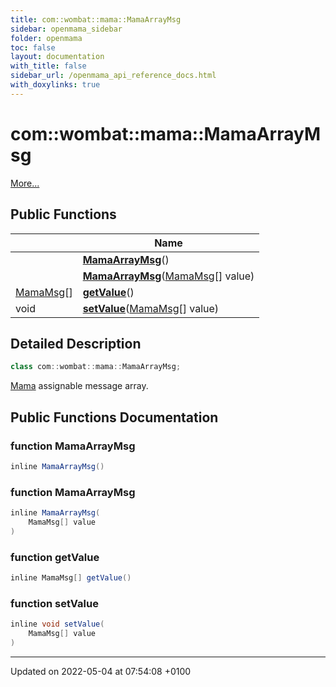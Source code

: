 ```yaml
---
title: com::wombat::mama::MamaArrayMsg
sidebar: openmama_sidebar
folder: openmama
toc: false
layout: documentation
with_title: false
sidebar_url: /openmama_api_reference_docs.html
with_doxylinks: true
---
```


# com::wombat::mama::MamaArrayMsg



 [More...](#detailed-description)

## Public Functions

|                | Name           |
| -------------- | -------------- |
| | **[MamaArrayMsg](classcom_1_1wombat_1_1mama_1_1MamaArrayMsg.html#function-mamaarraymsg)**() |
| | **[MamaArrayMsg](classcom_1_1wombat_1_1mama_1_1MamaArrayMsg.html#function-mamaarraymsg)**([MamaMsg](classcom_1_1wombat_1_1mama_1_1MamaMsg.html)[] value) |
| [MamaMsg](classcom_1_1wombat_1_1mama_1_1MamaMsg.html)[] | **[getValue](classcom_1_1wombat_1_1mama_1_1MamaArrayMsg.html#function-getvalue)**() |
| void | **[setValue](classcom_1_1wombat_1_1mama_1_1MamaArrayMsg.html#function-setvalue)**([MamaMsg](classcom_1_1wombat_1_1mama_1_1MamaMsg.html)[] value) |

## Detailed Description

```java
class com::wombat::mama::MamaArrayMsg;
```


[Mama](classcom_1_1wombat_1_1mama_1_1Mama.html) assignable message array. 

## Public Functions Documentation

### function MamaArrayMsg

```java
inline MamaArrayMsg()
```


### function MamaArrayMsg

```java
inline MamaArrayMsg(
    MamaMsg[] value
)
```


### function getValue

```java
inline MamaMsg[] getValue()
```


### function setValue

```java
inline void setValue(
    MamaMsg[] value
)
```


-------------------------------

Updated on 2022-05-04 at 07:54:08 +0100